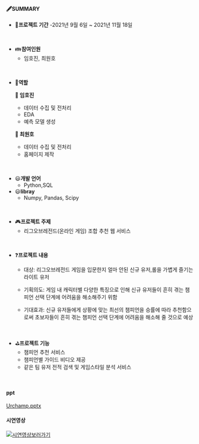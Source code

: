 #### 🖋SUMMARY

- 📅<B>프로젝트 기간</B>
  -2021년 9월 6일 ~ 2021년 11월 18일

</br>

- 👪<B>참여인원</B>
  - 임호진, 최원호
</br>

- 👮<B>역할</B>

  <B>:man: 임호진</B>
  - 데이터 수집 및 전처리
  - EDA
  - 예측 모델 생성
  
  
  <B>:man: 최원호</B>
  - 데이터 수집 및 전처리
  - 홈페이지 제작
 </br>
 
- 😃<B>개발 언어</B>
  - Python,SQL
- 😃<B>libray</B>
  - Numpy, Pandas, Scipy

</br>

- 🎮<B>프로젝트 주제</B> 
  - 리그오브레전드(온라인 게임) 조합 추천 웹 서비스

</br>

- ❓<B>프로젝트 내용</B>

   - 대상: 리그오브레전드 게임을 입문한지 얼마 안된 신규 유저,롤을 가볍게 즐기는 라이트 유저

   - 기획의도: 게임 내 캐릭터별 다양한 특징으로 인해 신규 유저들이 흔히 겪는 챔피언 선택 단계에 어려움을 해소해주기 위함

   - 기대효과: 신규 유저들에게 상황에 맞는 최선의 챔피언을 승률에 따라 추천함으로써 초보자들이 흔히 겪는 챔피언 선택 단계에 어려움을 해소해 줄 것으로 예상


</br>

- ⛳<B>프로젝트 기능</B>
  - 챔피언 추천 서비스
  - 챔피언별 가이드 비디오 제공
  - 같은 팀 유저 전적 검색 및 게임스타일 분석 서비스

</br>

#### ppt
[Urchamp.pptx](https://github.com/dlaghwls1104/Urchamp/files/8960019/Capston.pptx)

#### 시연영상
[![시연영상보러가기](http://img.youtube.com/vi/QYNwbZHmh8g/0.jpg)](https://user-images.githubusercontent.com/43700551/175432727-a915fea7-3cb4-4ee3-bf97-48c049154237.mp4) 

